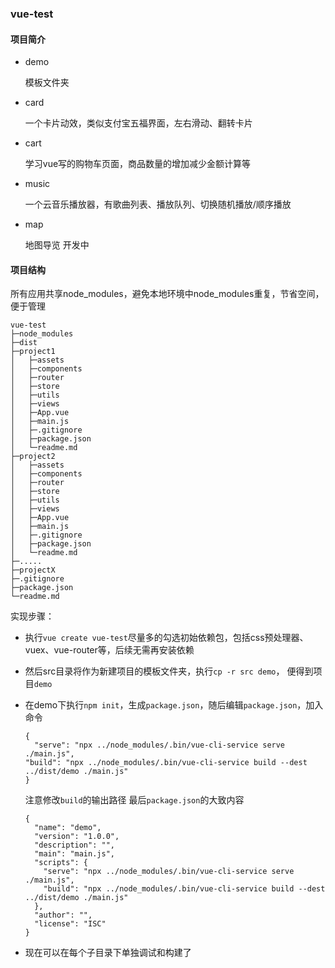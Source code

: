 ### vue-test

#### 项目简介

- demo

  模板文件夹

- card

  一个卡片动效，类似支付宝五福界面，左右滑动、翻转卡片

- cart

  学习vue写的购物车页面，商品数量的增加减少金额计算等

- music

  一个云音乐播放器，有歌曲列表、播放队列、切换随机播放/顺序播放

- map

  地图导览 开发中



#### 项目结构
所有应用共享node_modules，避免本地环境中node_modules重复，节省空间，便于管理

```
vue-test
├─node_modules
├─dist
├─project1
│   ├─assets
│   ├─components
│   ├─router
│   ├─store
│   ├─utils
│   ├─views
│   ├─App.vue
│   ├─main.js
│   ├─.gitignore
│   ├─package.json
│   └─readme.md
├─project2
│   ├─assets
│   ├─components
│   ├─router
│   ├─store
│   ├─utils
│   ├─views
│   ├─App.vue
│   ├─main.js
│   ├─.gitignore
│   ├─package.json
│   └─readme.md
├─.....
├─projectX
├─.gitignore
├─package.json
└─readme.md
```

实现步骤：

-  执行``vue create vue-test``尽量多的勾选初始依赖包，包括css预处理器、vuex、vue-router等，后续无需再安装依赖

- 然后src目录将作为新建项目的模板文件夹，执行``cp -r src demo``， 便得到项目``demo``

- 在demo下执行``npm init``，生成``package.json``，随后编辑``package.json``，加入命令
    ```
    {
      "serve": "npx ../node_modules/.bin/vue-cli-service serve ./main.js",
    "build": "npx ../node_modules/.bin/vue-cli-service build --dest ../dist/demo ./main.js"
    }
    ```
  注意修改``build``的输出路径
  最后``package.json``的大致内容
    ```
    {
      "name": "demo",
      "version": "1.0.0",
      "description": "",
      "main": "main.js",
      "scripts": {
        "serve": "npx ../node_modules/.bin/vue-cli-service serve ./main.js",
        "build": "npx ../node_modules/.bin/vue-cli-service build --dest ../dist/demo ./main.js"
      },
      "author": "",
      "license": "ISC"
    }
    ```
- 现在可以在每个子目录下单独调试和构建了